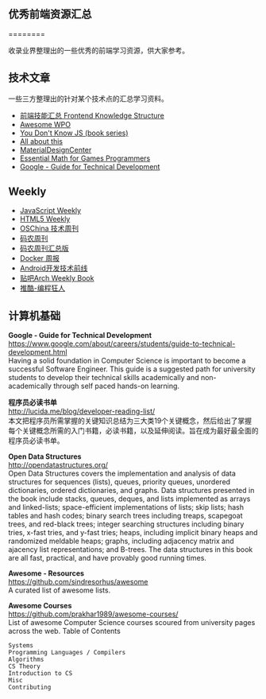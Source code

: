 ## 优秀前端资源汇总
========

  收录业界整理出的一些优秀的前端学习资源，供大家参考。

## 技术文章

  一些三方整理出的针对某个技术点的汇总学习资料。
  
- [前端技能汇总 Frontend Knowledge Structure](https://github.com/JacksonTian/fks)  
- [Awesome WPO](https://github.com/davidsonfellipe/awesome-wpo)  
- [You Don't Know JS (book series)](https://github.com/getify/You-Dont-Know-JS)  
- [All about this](http://wayou.github.io/2015/01/18/all-this/)  
- [MaterialDesignCenter](https://github.com/lightSky/MaterialDesignCenter)  
- [Essential Math for Games Programmers](http://www.essentialmath.com/tutorial.htm)  
- [Google - Guide for Technical Development](http://www.google.com/edu/tools-and-solutions/guide-for-technical-development/index.html)  

## Weekly

- [JavaScript Weekly](http://javascriptweekly.com/)  
- [HTML5 Weekly](http://html5weekly.com/)
- [OSChina 技术周刊](http://www.oschina.net/search?scope=bbs&q=OSChina%E6%8A%80%E6%9C%AF%E5%91%A8%E5%88%8A)  
- [码农周刊](http://weekly.manong.io/)  
- [码农周刊汇总版](https://github.com/nemoTyrant/manong)  
- [Docker 周报](http://docker.imcrm.me/index)  
- [Android开发技术前线](http://www.devtf.cn/)
- [贴吧Arch Weekly Book](http://nginx.baidu.com/book/arch_weekly/)
- [推酷-编程狂人](http://www.tuicool.com/mags)

## 计算机基础

**Google - Guide for Technical Development**  
https://www.google.com/about/careers/students/guide-to-technical-development.html  
Having a solid foundation in Computer Science is important to become a successful Software Engineer. This guide is a suggested path for university students to develop their technical skills academically and non-academically through self paced hands-on learning.  

**程序员必读书单**  
http://lucida.me/blog/developer-reading-list/  
本文把程序员所需掌握的关键知识总结为三大类19个关键概念，然后给出了掌握每个关键概念所需的入门书籍，必读书籍，以及延伸阅读。旨在成为最好最全面的程序员必读书单。  

**Open Data Structures**  
http://opendatastructures.org/  
Open Data Structures covers the implementation and analysis of data structures for sequences (lists), queues, priority queues, unordered dictionaries, ordered dictionaries, and graphs. Data structures presented in the book include stacks, queues, deques, and lists implemented as arrays and linked-lists; space-efficient implementations of lists; skip lists; hash tables and hash codes; binary search trees including treaps, scapegoat trees, and red-black trees; integer searching structures including binary tries, x-fast tries, and y-fast tries; heaps, including implicit binary heaps and randomized meldable heaps; graphs, including adjacency matrix and ajacency list representations; and B-trees. The data structures in this book are all fast, practical, and have provably good running times. 

**Awesome - Resources**  
https://github.com/sindresorhus/awesome  
A curated list of awesome lists.  

**Awesome Courses**  
https://github.com/prakhar1989/awesome-courses/  
List of awesome Computer Science courses scoured from university pages across the web. Table of Contents

    Systems
    Programming Languages / Compilers
    Algorithms
    CS Theory
    Introduction to CS
    Misc
    Contributing

